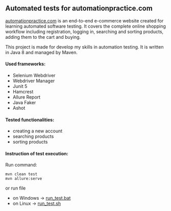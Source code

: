 ## Automated tests for automationpractice.com
[automationpractice.com](automationpractice.com) is an end-to-end e-commerce website created for learning automated software testing. It covers the complete online shopping workflow including registration, logging in, searching and sorting products, adding them to the cart and buying.

This project is made for develop my skills in automation testing. It is written in Java 8 and managed by Maven.

#### Used frameworks:
- Selenium Webdriver
- Webdriver Manager
- Junit 5
- Hamcrest
- Allure Report
- Java Faker
- Ashot

#### Tested functionalities:
- creating a new account
- searching products
- sorting products

#### Instruction of test execution:

Run command:
```
mvn clean test
mvn allure:serve 
```

or run file
- on Windows → [run_test.bat](run_test.bat)
- on Linux → [run_test.sh](run_test.sh)


